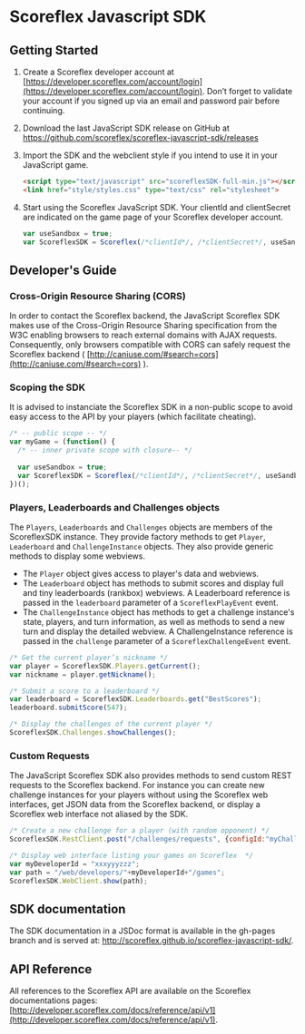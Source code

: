 Scoreflex Javascript SDK
========================

Getting Started
---------------

1. Create a Scoreflex developer account at [https://developer.scoreflex.com/account/login](https://developer.scoreflex.com/account/login). Don’t forget to validate your account if you signed up via an email and password pair before continuing.
2. Download the last JavaScript SDK release on GitHub at https://github.com/scoreflex/scoreflex-javascript-sdk/releases
3. Import the SDK and the webclient style if you intend to use it in your JavaScript game.

    ```html
    <script type="text/javascript" src="scoreflexSDK-full-min.js"></script>
    <link href="style/styles.css" type="text/css" rel="stylesheet">
    ```

4. Start using the Scoreflex JavaScript SDK. Your clientId and clientSecret are indicated on the game page of your Scoreflex developer account.

    ```javascript
    var useSandbox = true;
    var ScoreflexSDK = Scoreflex(/*clientId*/, /*clientSecret*/, useSandbox);
    ```

Developer's Guide
-----------------

### Cross-Origin Resource Sharing (CORS) ###

In order to contact the Scoreflex backend, the JavaScript Scoreflex SDK makes use of the Cross-Origin Resource Sharing specification from the W3C enabling browsers to reach external domains with AJAX requests. Consequently, only browsers compatible with CORS can safely request the Scoreflex backend ( [http://caniuse.com/#search=cors](http://caniuse.com/#search=cors) ).

### Scoping the SDK ###

It is advised to instanciate the Scoreflex SDK in a non-public scope to avoid easy access to the API by your players (which facilitate cheating).

```javascript
/* -- public scope -- */
var myGame = (function() {
  /* -- inner private scope with closure-- */
  
  var useSandbox = true;
  var ScoreflexSDK = Scoreflex(/*clientId*/, /*clientSecret*/, useSandbox);
})();
```

### Players, Leaderboards and Challenges objects ###

The `Players`, `Leaderboards` and `Challenges` objects are members of the ScoreflexSDK instance. They provide factory methods to get `Player`, `Leaderboard` and `ChallengeInstance` objects. They also provide generic methods to display some webviews.

* The `Player` object gives access to player's data and webviews.
* The `Leaderboard` object has methods to submit scores and display full and tiny leaderboards (rankbox) webviews. A Leaderboard reference is passed in the `leaderboard` parameter of a `ScoreflexPlayEvent` event.
* The `ChallengeInstance` object has methods to get a challenge instance's state, players, and turn information, as well as methods to send a new turn and display the detailed webview. A ChallengeInstance reference is passed in the `challenge` parameter of a `ScoreflexChallengeEvent` event.

```javascript
/* Get the current player’s nickname */
var player = ScoreflexSDK.Players.getCurrent();
var nickname = player.getNickname();

/* Submit a score to a leaderboard */
var leaderboard = ScoreflexSDK.Leaderboards.get("BestScores");
leaderboard.submitScore(547);

/* Display the challenges of the current player */
ScoreflexSDK.Challenges.showChallenges();
```

### Custom Requests ###
The JavaScript Scoreflex SDK also provides methods to send custom REST requests to the Scoreflex backend. For instance you can create new challenge instances for your players without using the Scoreflex web interfaces, get JSON data from the Scoreflex backend, or display a Scoreflex web interface not aliased by the SDK.

```javascript
/* Create a new challenge for a player (with random opponent) */
ScoreflexSDK.RestClient.post("/challenges/requests", {configId:"myChallengeConfigId"});

/* Display web interface listing your games on Scoreflex  */
var myDeveloperId = "xxxyyyzzz";
var path = "/web/developers/"+myDeveloperId+"/games";
ScoreflexSDK.WebClient.show(path);
```

SDK documentation
-----------------
The SDK documentation in a JSDoc format is available in the gh-pages branch and is served at: http://scoreflex.github.io/scoreflex-javascript-sdk/.

API Reference
-------------
All references to the Scoreflex API are available on the Scoreflex documentations pages: [http://developer.scoreflex.com/docs/reference/api/v1](http://developer.scoreflex.com/docs/reference/api/v1).
